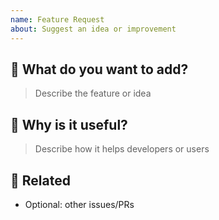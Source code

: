 ```yaml
---
name: Feature Request
about: Suggest an idea or improvement
---
```


## 🚀 What do you want to add?

> Describe the feature or idea

## 🤔 Why is it useful?

> Describe how it helps developers or users

## 📎 Related

- Optional: other issues/PRs
